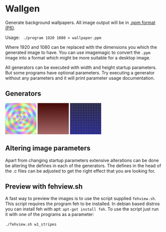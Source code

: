 Wallgen
=======

Generate background wallpapers.
All image output will be in [.ppm format (P6)](https://en.wikipedia.org/wiki/Netpbm_format).

Usage: ` ./program 1920 1080 > wallpaper.ppm`

Where 1920 and 1080 can be replaced with the dimensions you which the generated image to have.
You can use imagemagic to convert the `.ppm` image into a format which might be more suitable for a desktop image.

All generators can be executed with width and height startup parameters.
But some programs have optional parameters.
Try executing a generator without any parameters and it will print parameter usage documentation.

Generators
----------

![w0_colorcircle](samples/w0_colorcircle.jpg)
![w1_stripes](samples/w1_stripes.jpg)
![w2_blocks](samples/w2_blocks.jpg)

Altering image parameters
-------------------------
Apart from changing startup parameters extensive alterations can be done be altering the defines in each of the generators.
The defines in the head of the .c files can be adjusted to get the right effect that you are looking for.

Preview with fehview.sh
-----------------------
A fast way to preview the images is to use the script supplied `fehview.sh`.
This script requires the program feh to be installed.
In debian based distros you can install feh with apt: `apt-get install feh`.
To use the script just run it with one of the programs as a parameter:

`./fehview.sh w1_stripes`

